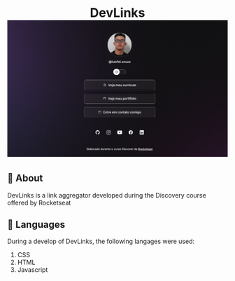 <h1 align="center">DevLinks</div>

<img src="./.github/preview.png" alt="DevLinks image">
</div>

## :pushpin: About

DevLinks is a link aggregator developed during the Discovery course offered by Rocketseat

## :wrench: Languages

During a develop of DevLinks, the following langages were used:

1. CSS
2. HTML
3. Javascript
